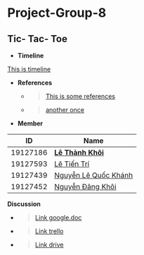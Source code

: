 # Project-Group-8
## Tic- Tac- Toe

- **Timeline**

[This is timeline](https://timelines.gitkraken.com/timeline/953ca11e5a8d40dfab96d46641944d3b)

- **References**
  - >[This is some references](https://drive.google.com/file/d/1Sbh5uFOsk3xUbJGSh9HlNhUtUpPHx_dl/view?usp=sharing)
  - >[another once](https://drive.google.com/file/d/1Sbh5uFOsk3xUbJGSh9HlNhUtUpPHx_dl/view?usp=sharing)

- **Member**

 | **ID** | **Name** |
 | --- | --- |
 | 19127186 | **[Lê Thành Khôi](https://www.facebook.com/tkoii.810)** |
 | 19127593 | [Lê Tiến Trí](https://www.facebook.com/le.tri.7568596)|
 | 19127439 | [Nguyễn Lê Quốc	Khánh](https://www.facebook.com/khanh.quoc.7330) |
 | 19127452 | [Nguyễn Đăng Khôi](https://www.facebook.com/profile.php?id=100010483894449) |
 
 **Discussion**
  
  - >[Link google.doc](https://docs.google.com/document/d/1Dv4jf-1zNE63lMhnlviP9ZeBYAlDsH6lZRxp07doHq8/edit?fbclid=IwAR0glHYi-u_c1VaKnzQIOoaJH15uCi-y5E7Ek1Rb50yuRUYQwlD7kFvw2pI)
  
  - >[Link trello](https://trello.com/b/5yeUio30/ch%C3%A0o-m%E1%BB%ABng-%C4%91%E1%BA%BFn-v%E1%BB%9Bi-trello)
  
  - >[Link drive](https://drive.google.com/drive/folders/13zgWGjmXFL4JV7hE7B6t6gAPzLpTy--1?usp=sharing)
 

